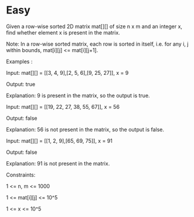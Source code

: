 # Easy

Given a row-wise sorted 2D matrix mat[][] of size n x m and an integer x, find whether element x is present in the matrix.

Note: In a row-wise sorted matrix, each row is sorted in itself, i.e. for any i, j within bounds, mat[i][j] <= mat[i][j+1].

Examples :

Input: mat[][] = [[3, 4, 9],[2, 5, 6],[9, 25, 27]], x = 9

Output: true

Explanation: 9 is present in the matrix, so the output is true.

Input: mat[][] = [[19, 22, 27, 38, 55, 67]], x = 56

Output: false

Explanation: 56 is not present in the matrix, so the output is false.

Input: mat[][] = [[1, 2, 9],[65, 69, 75]], x = 91

Output: false

Explanation: 91 is not present in the matrix.


Constraints:

1 <= n, m <= 1000

1 <= mat[i][j] <= 10^5

1 <= x <= 10^5
